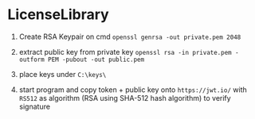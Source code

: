 # LicenseLibrary


1. Create RSA Keypair on cmd  `openssl genrsa -out private.pem 2048`

2. extract public key from private key `openssl rsa -in private.pem -outform PEM -pubout -out public.pem`

3. place keys under `C:\keys\`

4. start program and copy token + public key onto `https://jwt.io/` with `RS512` as algorithm (RSA using SHA-512 hash algorithm) to verify signature
